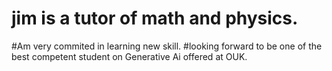 # jim is a tutor of math and physics.
#Am very commited in learning new skill.
#looking forward to be one of the best competent student on Generative Ai offered at OUK.

